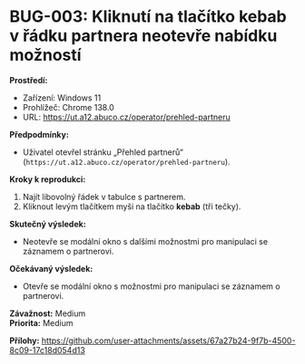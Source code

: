 # BUG-003: Kliknutí na tlačítko kebab v řádku partnera neotevře nabídku možností

**Prostředí:**
- Zařízení: Windows 11  
- Prohlížeč: Chrome 138.0  
- URL: https://ut.a12.abuco.cz/operator/prehled-partneru  

**Předpodmínky:**
- Uživatel otevřel stránku „Přehled partnerů“ (`https://ut.a12.abuco.cz/operator/prehled-partneru`).  

**Kroky k reprodukci:**
1. Najít libovolný řádek v tabulce s partnerem.  
2. Kliknout levým tlačítkem myši na tlačítko **kebab** (tři tečky).  

**Skutečný výsledek:**
- Neotevře se modální okno s dalšími možnostmi pro manipulaci se záznamem o partnerovi.  

**Očekávaný výsledek:**
- Otevře se modální okno s možnostmi pro manipulaci se záznamem o partnerovi.  

**Závažnost:** Medium  
**Priorita:** Medium  

**Přílohy:** 
https://github.com/user-attachments/assets/67a27b24-9f7b-4500-8c09-17c18d054d13

